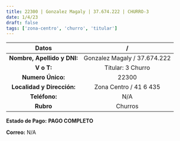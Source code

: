 ```yaml
---
title: 22300 | Gonzalez Magaly | 37.674.222 | CHURRO-3
date: 1/4/23
draft: false
tags: ['zona-centro', 'churro', 'titular']
---
```


|          **Datos**          |               /              |
|:---------------------------:|:----------------------------:|
| **Nombre, Apellido y DNI:** | Gonzalez Magaly / 37.674.222 |
|          **V o T:**         |       Titular: 3 Churro      |
|      **Numero Único:**      |             22300            |
|  **Localidad y Dirección:** |    Zona Centro / 41 6 435    |
|        **Teléfono:**        |              N/A             |
|          **Rubro**          |            Churros           |

**Estado de Pago:** **PAGO COMPLETO**

**Correo:** N/A

